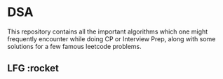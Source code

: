 # DSA

This repository contains all the important algorithms which one might frequently encounter while doing CP or Interview Prep, along with some solutions for a few famous leetcode problems.

## LFG :rocket
